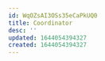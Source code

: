 ```yaml
---
id: WqOZsAI3OSs35eCaPkUQ0
title: Coordinator
desc: ''
updated: 1644054394327
created: 1644054394327
---
```


